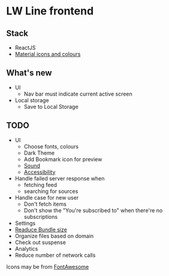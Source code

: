 # LW Line frontend

## Stack

- ReactJS
- [Material icons and colours](material.io)

## What's new

- UI
  - Nav bar must indicate current active screen
- Local storage
  - Save to Local Storage

## TODO

- UI
  - Choose fonts, colours
  - Dark Theme
  - Add Bookmark icon for preview
  - [Sound](https://material.io/design/sound/applying-sound-to-ui.html)
  - [Accessibility](https://material.io/design/usability/accessibility.html#)
- Handle failed server response when
  - fetching feed
  - searching for sources
- Handle case for new user
  - Don't fetch items
  - Don't show the "You're subscribed to" when there're no subscriptions
- Settings
- [Readuce Bundle size](https://material-ui.com/guides/minimizing-bundle-size/#option-2)
- Organize files based on domain
- Check out suspense
- Analytics
- Reduce number of network calls

Icons may be from [FontAwesome](https://fontawesome.com/license)
